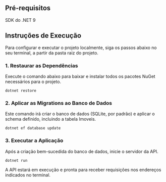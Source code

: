 ## Pré-requisitos
SDK do .NET 9

## Instruções de Execução
Para configurar e executar o projeto localmente, siga os passos abaixo no seu terminal, a partir da pasta raiz do projeto.

### 1. Restaurar as Dependências
Execute o comando abaixo para baixar e instalar todos os pacotes NuGet necessários para o projeto.

```
dotnet restore
```

### 2. Aplicar as Migrations ao Banco de Dados
Este comando irá criar o banco de dados (SQLite, por padrão) e aplicar o schema definido, incluindo a tabela Imoveis.

```
dotnet ef database update
```

### 3. Executar a Aplicação
Após a criação bem-sucedida do banco de dados, inicie o servidor da API.

```
dotnet run
```

A API estará em execução e pronta para receber requisições nos endereços indicados no terminal.
